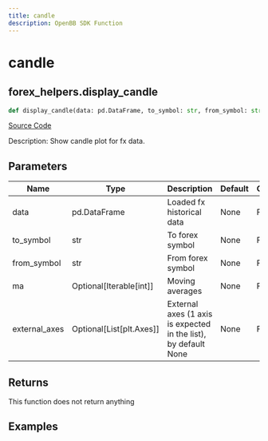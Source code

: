```yaml
---
title: candle
description: OpenBB SDK Function
---
```


# candle

## forex_helpers.display_candle

```python title='openbb_terminal/forex/forex_helper.py'
def display_candle(data: pd.DataFrame, to_symbol: str, from_symbol: str, ma: Optional[Iterable[int]], external_axes: Optional[List[matplotlib.axes._axes.Axes]], use_matplotlib: bool, add_trend: bool, yscale: str) -> None:
```
[Source Code](https://github.com/OpenBB-finance/OpenBBTerminal/tree/main/openbb_terminal/forex/forex_helper.py#L227)

Description: Show candle plot for fx data.

## Parameters

| Name | Type | Description | Default | Optional |
| ---- | ---- | ----------- | ------- | -------- |
| data | pd.DataFrame | Loaded fx historical data | None | False |
| to_symbol | str | To forex symbol | None | False |
| from_symbol | str | From forex symbol | None | False |
| ma | Optional[Iterable[int]] | Moving averages | None | False |
| external_axes | Optional[List[plt.Axes]] | External axes (1 axis is expected in the list), by default None | None | False |

## Returns

This function does not return anything

## Examples

